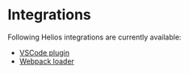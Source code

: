 # Integrations

Following Helios integrations are currently available:
  * [VSCode plugin](./vscode.md)
  * [Webpack loader](./webpack.md)